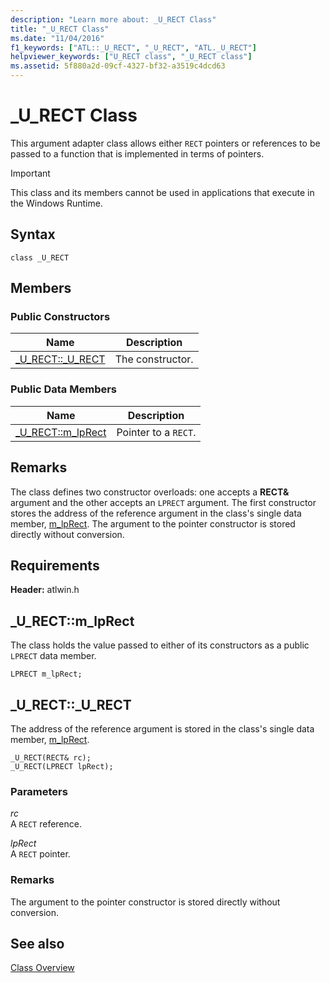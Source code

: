 ```yaml
---
description: "Learn more about: _U_RECT Class"
title: "_U_RECT Class"
ms.date: "11/04/2016"
f1_keywords: ["ATL::_U_RECT", "_U_RECT", "ATL._U_RECT"]
helpviewer_keywords: ["U_RECT class", "_U_RECT class"]
ms.assetid: 5f880a2d-09cf-4327-bf32-a3519c4dcd63
---
```

# _U_RECT Class

This argument adapter class allows either `RECT` pointers or references to be passed to a function that is implemented in terms of pointers.

> [!IMPORTANT]
> This class and its members cannot be used in applications that execute in the Windows Runtime.

## Syntax

```
class _U_RECT
```

## Members

### Public Constructors

|Name|Description|
|----------|-----------------|
|[_U_RECT::_U_RECT](#_u_rect___u_rect)|The constructor.|

### Public Data Members

|Name|Description|
|----------|-----------------|
|[_U_RECT::m_lpRect](#_u_rect__m_lprect)|Pointer to a `RECT`.|

## Remarks

The class defines two constructor overloads: one accepts a **RECT&** argument and the other accepts an `LPRECT` argument. The first constructor stores the address of the reference argument in the class's single data member, [m_lpRect](#_u_rect__m_lprect). The argument to the pointer constructor is stored directly without conversion.

## Requirements

**Header:** atlwin.h

## <a name="_u_rect__m_lprect"></a> _U_RECT::m_lpRect

The class holds the value passed to either of its constructors as a public `LPRECT` data member.

```
LPRECT m_lpRect;
```

## <a name="_u_rect___u_rect"></a> _U_RECT::_U_RECT

The address of the reference argument is stored in the class's single data member, [m_lpRect](#_u_rect__m_lprect).

```
_U_RECT(RECT& rc);
_U_RECT(LPRECT lpRect);
```

### Parameters

*rc*<br/>
A `RECT` reference.

*lpRect*<br/>
A `RECT` pointer.

### Remarks

The argument to the pointer constructor is stored directly without conversion.

## See also

[Class Overview](../../atl/atl-class-overview.md)
